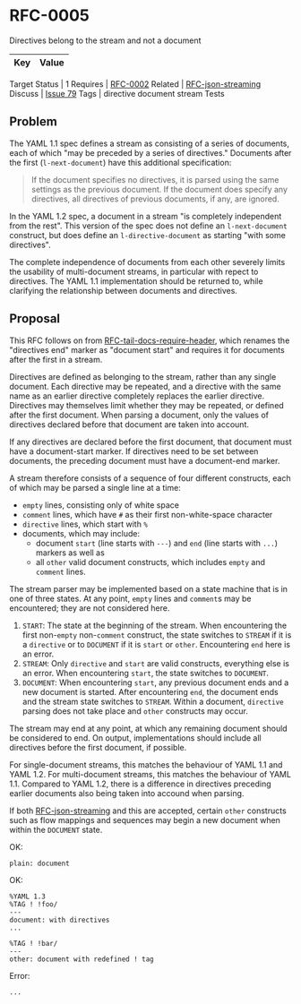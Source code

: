 RFC-0005
========

Directives belong to the stream and not a document


Key | Value
-|-
Target
Status | 1
Requires | [RFC-0002](RFC-0002.md)
Related | [RFC-json-streaming]()
Discuss | [Issue 79](../../issues/79)
Tags | directive document stream
Tests


## Problem

The YAML 1.1 spec defines a stream as consisting of a series of documents, each of which "may be preceded by a series of directives."
Documents after the first (`l-next-document`) have this additional specification:
> If the document specifies no directives, it is parsed using the same settings as the previous document.
> If the document does specify any directives, all directives of previous documents, if any, are ignored.

In the YAML 1.2 spec, a document in a stream "is completely independent from the rest".
This version of the spec does not define an `l-next-document` construct, but does define an `l-directive-document` as starting "with some directives".

The complete independence of documents from each other severely limits the usability of multi-document streams, in particular with repect to directives.
The YAML 1.1 implementation should be returned to, while clarifying the relationship between documents and directives.


## Proposal

This RFC follows on from [RFC-tail-docs-require-header](RFC-tail-docs-require-header.md), which renames the "directives end" marker as "document start" and requires it for documents after the first in a stream.

Directives are defined as belonging to the stream, rather than any single document.
Each directive may be repeated, and a directive with the same name as an earlier directive completely replaces the earlier directive.
Directives may themselves limit whether they may be repeated, or defined after the first document.
When parsing a document, only the values of directives declared before that document are taken into account.

If any directives are declared before the first document, that document must have a document-start marker.
If directives need to be set between documents, the preceding document must have a document-end marker.

A stream therefore consists of a sequence of four different constructs, each of which may be parsed a single line at a time:
* `empty` lines, consisting only of white space
* `comment` lines, which have `#` as their first non-white-space character
* `directive` lines, which start with `%`
* documents, which may include:
  * document `start` (line starts with `---`) and `end` (line starts with `...`) markers as well as
  * all `other` valid document constructs, which includes `empty` and `comment` lines.

The stream parser may be implemented based on a state machine that is in one of three states.
At any point, `empty` lines and `comment`s may be encountered; they are not considered here.
1. `START`: The state at the beginning of the stream.
   When encountering the first non-`empty` non-`comment` construct, the state switches to `STREAM` if it is a `directive` or to `DOCUMENT` if it is `start` or `other`.
   Encountering `end` here is an error.
2. `STREAM`: Only `directive` and `start` are valid constructs, everything else is an error.
   When encountering `start`, the state switches to `DOCUMENT`.
3. `DOCUMENT`:
   When encountering `start`, any previous document ends and a new document is started.
   After encountering `end`, the document ends and the stream state switches to `STREAM`.
   Within a document, `directive` parsing does not take place and `other` constructs may occur.

The stream may end at any point, at which any remaining document should be considered to end.
On output, implementations should include all directives before the first document, if possible.

For single-document streams, this matches the behaviour of YAML 1.1 and YAML 1.2.
For multi-document streams, this matches the behaviour of YAML 1.1.
Compared to YAML 1.2, there is a difference in directives preceding earlier documents also being taken into accound when parsing.

If both [RFC-json-streaming](RFC-json-streaming.md) and this are accepted, certain `other` constructs such as flow mappings and sequences may begin a new document when within the `DOCUMENT` state.

OK:
```
plain: document
```

OK:
```
%YAML 1.3
%TAG ! !foo/
---
document: with directives
...

%TAG ! !bar/
---
other: document with redefined ! tag
```

Error:
```
...
```
